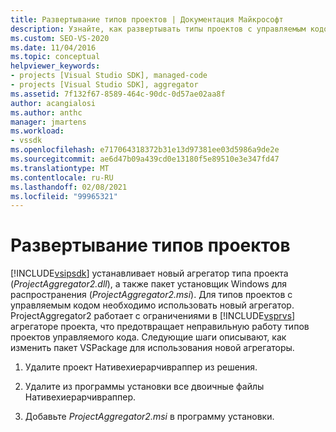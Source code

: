 ```yaml
---
title: Развертывание типов проектов | Документация Майкрософт
description: Узнайте, как развертывать типы проектов с управляемым кодом с помощью нового агрегатора типа проекта и установщик Windows пакета для повторного распространения в пакете SDK для Visual Studio.
ms.custom: SEO-VS-2020
ms.date: 11/04/2016
ms.topic: conceptual
helpviewer_keywords:
- projects [Visual Studio SDK], managed-code
- projects [Visual Studio SDK], aggregator
ms.assetid: 7f132f67-8589-464c-90dc-0d57ae02aa8f
author: acangialosi
ms.author: anthc
manager: jmartens
ms.workload:
- vssdk
ms.openlocfilehash: e717064318372b31e13d97381ee03d5986a9de2e
ms.sourcegitcommit: ae6d47b09a439cd0e13180f5e89510e3e347fd47
ms.translationtype: MT
ms.contentlocale: ru-RU
ms.lasthandoff: 02/08/2021
ms.locfileid: "99965321"
---
```

# <a name="deploy-project-types"></a>Развертывание типов проектов
[!INCLUDE[vsipsdk](../../extensibility/includes/vsipsdk_md.md)] устанавливает новый агрегатор типа проекта (*ProjectAggregator2.dll*), а также пакет установщик Windows для распространения (*ProjectAggregator2.msi*). Для типов проектов с управляемым кодом необходимо использовать новый агрегатор. ProjectAggregator2 работает с ограничениями в [!INCLUDE[vsprvs](../../code-quality/includes/vsprvs_md.md)] агрегаторе проекта, что предотвращает неправильную работу типов проектов управляемого кода. Следующие шаги описывают, как изменить пакет VSPackage для использования новой агрегаторы.

1. Удалите проект Нативехиерарчивраппер из решения.

2. Удалите из программы установки все двоичные файлы Нативехиерарчивраппер.

3. Добавьте *ProjectAggregator2.msi* в программу установки.
